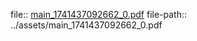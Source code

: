 file:: [main_1741437092662_0.pdf](../assets/main_1741437092662_0.pdf)
file-path:: ../assets/main_1741437092662_0.pdf
